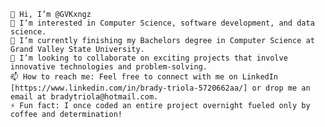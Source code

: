     👋 Hi, I’m @GVKxngz
    👀 I’m interested in Computer Science, software development, and data science.
    🌱 I’m currently finishing my Bachelors degree in Computer Science at Grand Valley State University.
    💞️ I’m looking to collaborate on exciting projects that involve innovative technologies and problem-solving.
    📫 How to reach me: Feel free to connect with me on LinkedIn [https://www.linkedin.com/in/brady-triola-5720662aa/] or drop me an email at bradytriola@hotmail.com.
    ⚡ Fun fact: I once coded an entire project overnight fueled only by coffee and determination!

<!---
GVKxngz/GVKxngz is a ✨ special ✨ repository because its `README.md` (this file) appears on your GitHub profile.
You can click the Preview link to take a look at your changes.
--->
